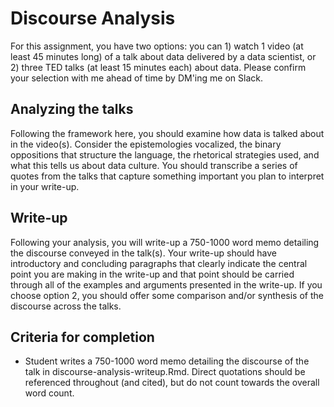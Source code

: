 # Discourse Analysis

For this assignment, you have two options: you can 1) watch 1 video (at least 45 minutes long) of a talk about data delivered by a data scientist, or 2) three TED talks (at least 15 minutes each) about data. Please confirm your selection with me ahead of time by DM'ing me on Slack.

## Analyzing the talks

Following the framework here, you should examine how data is talked about in the video(s). Consider the epistemologies vocalized, the binary oppositions that structure the language, the rhetorical strategies used, and what this tells us about data culture. You should transcribe a series of quotes from the talks that capture something important you plan to interpret in your write-up.

## Write-up

Following your analysis, you will write-up a 750-1000 word memo detailing the discourse conveyed in the talk(s). Your write-up should have introductory and concluding paragraphs that clearly indicate the central point you are making in the write-up and that point should be carried through all of the examples and arguments presented in the write-up. If you choose option 2, you should offer some comparison and/or synthesis of the discourse across the talks.

## Criteria for completion

* Student writes a 750-1000 word memo detailing the discourse of the talk in discourse-analysis-writeup.Rmd. Direct quotations should be referenced throughout (and cited), but do not count towards the overall word count. 





